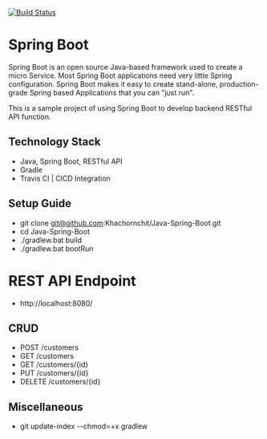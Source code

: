 [![Build Status](https://travis-ci.org/Khachornchit/Java-Spring-Boot.svg?branch=master)](https://travis-ci.org/Khachornchit/Java-Spring-Boot)

# Spring Boot

Spring Boot is an open source Java-based framework used to create a micro Service. Most Spring Boot applications need very little Spring configuration. Spring Boot makes it easy to create stand-alone, production-grade Spring based Applications that you can "just run".

This is a sample project of using Spring Boot to develop backend RESTful API function.

## Technology Stack
* Java, Spring Boot, RESTful API
* Gradle
* Travis CI | CICD Integration

## Setup Guide
* git clone git@github.com:Khachornchit/Java-Spring-Boot.git
* cd Java-Spring-Boot
* ./gradlew.bat build
* ./gradlew.bat bootRun

# REST API Endpoint
* http://localhost:8080/

## CRUD
* POST /customers
* GET /customers
* GET /customers/{id}
* PUT /customers/{id}
* DELETE /customers/{id}

## Miscellaneous
* git update-index --chmod=+x gradlew